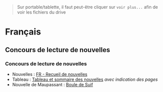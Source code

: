 > Sur portable/tablette, il faut peut-être cliquer sur `voir plus...` afin de voir les fichiers du drive

# Français

## Concours de lecture de nouvelles

### Concours de lecture de nouvelles

* Nouvelles : <a href="https://github.com/lapingenieur/wet/blob/main/FR - Recueil de nouvelles.pdf">FR - Recueil de nouvelles</a>
* Tableau : <a href="https://github.com/lapingenieur/wet/blob/main/FR - Tableau et sommaire des nouvelles.md">Tableau et sommaire des nouvelles</a> *avec indication des pages*
* Nouvelle de Maupassant : <a href="https://github.com/lapingenieur/wet/blob/main/FR - Boule de suif.pdf">Boule de Suif</a>
